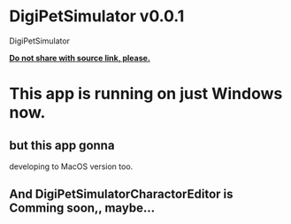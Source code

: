 # DigiPetSimulator v0.0.1
DigiPetSimulator

[**Do not share with source link, please.**](https://github.com/jjongsangg/DigiPetSimulator/edit/master/README.md)

# This app is running on just Windows now.
## but this app gonna
developing to MacOS version too.

## And DigiPetSimulatorCharactorEditor is Comming soon,, maybe...
